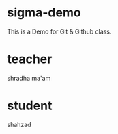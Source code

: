# sigma-demo
This is a Demo for Git &amp; Github class.

# teacher
shradha ma'am

# student
shahzad
